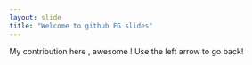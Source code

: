 ```yaml
---
layout: slide
title: "Welcome to github FG slides"
---
```

My contribution here , awesome !
Use the left arrow to go back!
